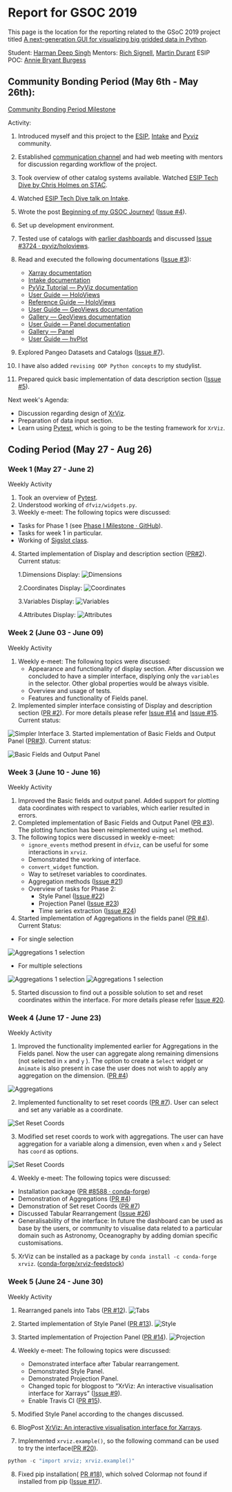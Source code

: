 # Report for GSOC 2019

This page is the location for the reporting related to the GSoC 2019 project titled [A next-generation GUI for visualizing big gridded data in Python](https://github.com/ESIPFed/gsoc/issues/14).

Student: [Harman Deep Singh](https://github.com/hdsingh) Mentors: [Rich Signell](https://github.com/rsignell-usgs), [Martin Durant](https://github.com/martindurant) ESIP POC: [Annie Bryant Burgess](https://github.com/abburgess)

## Community Bonding Period (May 6th - May 26th):

[Community Bonding Period Milestone](https://github.com/intake/intake-gsoc-gui/milestone/1)

Activity:

1. Introduced myself and this project to the [ESIP](https://esip-all.slack.com/archives/C092JEU2C/p1557317043033200), [Intake](https://gitter.im/ContinuumIO/intake/archives/2019/05/18?at=5ce002d35b63ea22b3c8f337) and  [Pyviz](https://gitter.im/pyviz/pyviz/archives/2019/05/16?at=5cdcd628e7f42160fa982f7d) community.
2. Established [communication channel](https://gitter.im/ESIP_GUI/community) and had web meeting with mentors for discussion regarding workflow of the project.
3. Took overview of other catalog systems available. Watched [ESIP Tech Dive by Chris Holmes on STAC](https://www.youtube.com/watch?v=emXgkNutUTo).
4. Watched [ESIP Tech Dive talk on Intake](https://www.youtube.com/watch?v=PSD7r3JFml0).
5. Wrote the post [Beginning of my GSOC Journey!](https://hdsingh.github.io/pages/post1.html) ([Issue #4](https://github.com/intake/intake-gsoc-gui/issues/4)).
6. Set up development environment.
7. Tested use of catalogs with  [earlier dashboards](https://github.com/hdsingh/Dashboards) and discussed [Issue #3724 · pyviz/holoviews](https://github.com/pyviz/holoviews/issues/3724).
8. Read and executed the following documentations ([Issue #3](https://github.com/intake/intake-gsoc-gui/issues/3)):
    - [Xarray documentation](http://xarray.pydata.org/en/stable/)
    - [Intake documentation](https://intake.readthedocs.io/en/latest/)
    - [PyViz Tutorial — PyViz documentation](http://pyviz.org/tutorial/index.html)
    - [User Guide — HoloViews](http://holoviews.org/user_guide/index.html)
    - [Reference Guide — HoloViews](http://holoviews.org/reference/index.html)
    - [User Guide — GeoViews documentation](http://geoviews.org/user_guide/index.html)
    - [Gallery — GeoViews documentation](http://geoviews.org/gallery/index.html)
    - [User Guide — Panel documentation](https://pyviz-dev.github.io/panel/user_guide/index.html)
    - [Gallery — Panel](https://pyviz-dev.github.io/panel/gallery/index.html)
    - [User Guide — hvPlot](https://hvplot.pyviz.org/user_guide/index.html)

9. Explored Pangeo Datasets and Catalogs ([Issue #7](https://github.com/intake/intake-gsoc-gui/issues/7)).

10. I have also added `revising OOP Python concepts` to my studylist.

11. Prepared quick basic implementation of data description section ([Issue #5](https://github.com/intake/intake-gsoc-gui/issues/5#)).

Next week's Agenda:
- Discussion regarding design of [XrViz](https://github.com/intake/xrviz).
- Preparation of data input section.
- Learn using [Pytest](https://docs.pytest.org/en/latest/), which is going to be the testing framework for `XrViz`.

## Coding Period (May 27 - Aug 26)

### Week 1 (May 27 - June 2)

Weekly Activity

1. Took an overview of [Pytest](https://docs.pytest.org/en/latest/).
2. Understood working of `dfviz/widgets.py`.
3. Weekly e-meet: The following topics were discussed:
  - Tasks for Phase 1 (see [Phase I Milestone · GitHub](https://github.com/intake/intake-gsoc-gui/milestone/2)).
  - Tasks for week 1 in particular.
  - Working of  [Sigslot class](https://github.com/martindurant/dfviz/blob/master/dfviz/widget.py#L27).
4. Started implementation of Display and description section ([PR#2](https://github.com/intake/xrviz/pull/2)). Current status:

   1.Dimensions Display:
![Dimensions](assets/01_dimension.png)

   2.Coordinates Display:
![Coordinates](assets/02_coordinate.png)

   3.Variables Display:
![Variables](assets/03_variable.png)

   4.Attributes Display:
![Attributes](assets/04_attribute.png)

### Week 2 (June 03 - June 09)

Weekly Activity

1. Weekly e-meet: The following topics were discussed:
   - Appearance and functionality of display section. After discussion we concluded to have a simpler interface, displying only the `variables` in the selector. Other global properties would be always visible.
   - Overview and usage of tests.
   - Features and functionality of Fields panel.
2. Implemented simpler interface consisting of Display and description section ([PR #2](https://github.com/intake/xrviz/pull/2)). For more details please refer [Issue #14](https://github.com/intake/intake-gsoc-gui/issues/14) and [Issue #15](https://github.com/intake/intake-gsoc-gui/issues/14). Current status:

![Simpler Interface](assets/05_simpler_interface.png)
3. Started implementation of Basic Fields and Output Panel ([PR#3](https://github.com/intake/xrviz/pull/3)). Current status:

![Basic Fields and Output Panel](assets/06_fields_output.png)


### Week 3 (June 10 - June 16)

Weekly Activity

1. Improved the Basic fields and output panel. Added support for plotting data coordinates with respect to variables, which earlier resulted in errors.
2. Completed implementation of Basic Fields and Output Panel ([PR #3](https://github.com/intake/xrviz/pull/3)). The plotting function has been reimplemented using `sel` method.
3. The following topics were discussed in weekly e-meet:
   - `ignore_events` method present in `dfviz`, can be useful for some interactions in `xrviz`.
   - Demonstrated the working of interface.
   - `convert_widget` function.
   - Way to set/reset variables to coordinates.
   - Aggregation methods ([Issue #21](https://github.com/intake/intake-gsoc-gui/issues/21))
   - Overview of tasks for Phase 2:
       - Style Panel ([Issue #22](https://github.com/intake/intake-gsoc-gui/issues/22))
       - Projection Panel ([Issue #23](https://github.com/intake/intake-gsoc-gui/issues/23))
       - Time series extraction ([Issue #24](https://github.com/intake/intake-gsoc-gui/issues/24))
4. Started implementation of Aggregations in the fields panel ([PR #4](https://github.com/intake/xrviz/pull/4)). Current Status:
  - For single selection

![Aggregations 1 selection](assets/07_agg1.png)

  - For multiple selections
   
![Aggregations 1 selection](assets/08_agg2.png)
![Aggregations 1 selection](assets/09_agg3.png)

5. Started discussion to find out a possible solution to set and reset coordinates within the interface. For more details please refer [Issue #20](https://github.com/intake/intake-gsoc-gui/issues/20).


### Week 4 (June 17 - June 23)

Weekly Activity

1. Improved the functionality implemented earlier for Aggregations in the Fields panel. Now the user can aggregate along remaining dimensions (not selected in `x` and `y` ). The option to create a `Select` widget or `Animate` is also present in case the user does not wish to apply any aggregation on the dimension. ([PR #4](https://github.com/intake/xrviz/pull/4))

![Aggregations](assets/10_agg_final.png)

2. Implemented functionality to set reset coords ([PR #7](https://github.com/intake/xrviz/pull/7)). User can select and set any variable as a coordinate.

![Set Reset Coords](assets/11_set_coords.png)

3. Modified set reset coords to work with aggregations. The user can have aggregation for a variable along a dimension, even when `x` and `y` Select has `coord` as options.

![Set Reset Coords](assets/12_set_coords.png)

4. Weekly e-meet: The following topics were discussed:
  - Installation package ([PR #8588 · conda-forge](https://github.com/conda-forge/staged-recipes/pull/8588))
  - Demonstration of Aggregations ([PR #4](https://github.com/intake/xrviz/pull/4))
  - Demonstration of Set reset Coords ([PR #7](https://github.com/intake/xrviz/pull/7))
  - Discussed Tabular Rearrangement ([Issue #26](https://github.com/intake/intake-gsoc-gui/issues/26))
  - Generalisability of the interface: In future the dashboard can be used as base by the users, or community to visualise data related to a particular domain such as Astronomy, Oceanography by adding domian specific customisations.
5. XrViz can be installed as a package by `conda install -c conda-forge xrviz`. ([conda-forge/xrviz-feedstock](https://github.com/conda-forge/xrviz-feedstock))


### Week 5 (June 24 - June 30)

Weekly Activity

1. Rearranged panels into Tabs ([PR #12](https://github.com/intake/xrviz/pull/12)).
![Tabs](assets/13_tabs.png)

2. Started implementation of Style Panel ([PR #13](https://github.com/intake/xrviz/pull/13)).
![Style](assets/14_style.png)

3. Started implementation of Projection Panel ([PR #14](https://github.com/intake/xrviz/pull/14)).
![Projection](assets/15_projection.png)

4. Weekly e-meet: The following topics were discussed:
   - Demonstrated interface after Tabular rearrangement.
   - Demonstrated Style Panel.
   - Demonstrated Projection Panel.
   - Changed topic for blogpost to “XrViz: An interactive visualisation interface for Xarrays”  ([Issue #9](https://github.com/intake/intake-gsoc-gui/issues/9#issuecomment-506765720)).
   - Enable Travis CI ([PR #15](https://github.com/intake/xrviz/pull/15#event-2445201688)).
5. Modified Style Panel according to the changes discussed.
6. BlogPost [XrViz: An interactive visualisation interface for Xarrays](https://medium.com/@hdsingh13/xrviz-an-interactive-visualisation-interface-for-xarrays-9ecf8e325aa9?source=friends_link&sk=a01204364cf9d123dcb4e89277a4a6cf).
7. Implemented `xrviz.example()`, so the following command can be used to try the interface([PR #20](https://github.com/intake/xrviz/pull/20#)).
```python
python -c "import xrviz; xrviz.example()"
```
8. Fixed pip installation( [PR #18](https://github.com/intake/xrviz/pull/18#)), which solved Colormap not found if installed from pip ([Issue #17](https://github.com/intake/xrviz/issues/17#issuecomment-507055551)).
